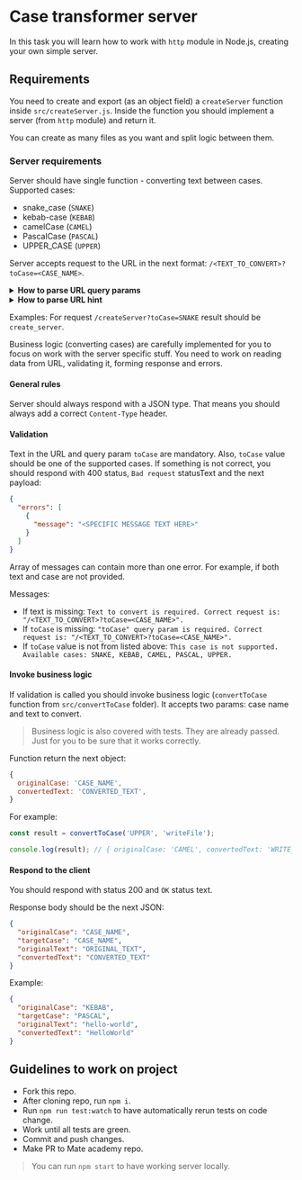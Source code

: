 # Case transformer server

In this task you will learn how to work with `http` module in Node.js, creating your own simple server.

## Requirements

You need to create and export (as an object field) a `createServer` function inside `src/createServer.js`.
Inside the function you should implement a server (from `http` module) and return it.

You can create as many files as you want and split logic between them.

### Server requirements

Server should have single function - converting text between cases.
Supported cases:

- snake_case (`SNAKE`)
- kebab-case (`KEBAB`)
- camelCase (`CAMEL`)
- PascalCase (`PASCAL`)
- UPPER_CASE (`UPPER`)

Server accepts request to the URL in the next format:
`/<TEXT_TO_CONVERT>?toCase=<CASE_NAME>`.

<details>
  <summary><strong>How to parse URL query params</strong></summary>
  Node.js has built-in global class `URLSearchParams`. [Documentation](https://nodejs.org/api/url.html#class-urlsearchparams).
  It will do work for you.
</details>

<details>
  <summary><strong>How to parse URL hint</strong></summary>
  First, split `req.url` by `?`.
  The first part is almost the text you need to convert.
  The second param is a query string. Use `URLSearchParams` to parse it:
  ```javascript
  const params = new URLSearchParams(queryString);
  const toCase = params.get('toCase');
  ```
</details>

Examples:
For request `/createServer?toCase=SNAKE` result should be `create_server`.

Business logic (converting cases) are carefully implemented for you to focus on work with the server specific stuff. You need to work on reading data from URL, validating it, forming response and errors.

#### General rules

Server should always respond with a JSON type.
That means you should always add a correct `Content-Type` header.

#### Validation

Text in the URL and query param `toCase` are mandatory. Also, `toCase` value should be one of the supported cases.
If something is not correct, you should respond with 400 status, `Bad request` statusText and the next payload:

```json
{
  "errors": [
    {
      "message": "<SPECIFIC MESSAGE TEXT HERE>"
    }
  ]
}
```

Array of messages can contain more than one error. For example, if both text and case are not provided.

Messages:

- If text is missing: `Text to convert is required. Correct request is: "/<TEXT_TO_CONVERT>?toCase=<CASE_NAME>".`
- If `toCase` is missing: `"toCase" query param is required. Correct request is: "/<TEXT_TO_CONVERT>?toCase=<CASE_NAME>".`
- If `toCase` value is not from listed above: `This case is not supported. Available cases: SNAKE, KEBAB, CAMEL, PASCAL, UPPER.`

#### Invoke business logic

If validation is called you should invoke business logic (`convertToCase` function from `src/convertToCase` folder). It accepts two params: case name and text to convert.

> Business logic is also covered with tests. They are already passed. Just for you to be sure that it works correctly.

Function return the next object:

```javascript
{
  originalCase: 'CASE_NAME',
  convertedText: 'CONVERTED_TEXT',
}
```

For example:

```javascript
const result = convertToCase('UPPER', 'writeFile');

console.log(result); // { originalCase: 'CAMEL', convertedText: 'WRITE_FILE' }
```

#### Respond to the client

You should respond with status 200 and `OK` status text.

Response body should be the next JSON:

```json
{
  "originalCase": "CASE_NAME",
  "targetCase": "CASE_NAME",
  "originalText": "ORIGINAL_TEXT",
  "convertedText": "CONVERTED_TEXT"
}
```

Example:

```json
{
  "originalCase": "KEBAB",
  "targetCase": "PASCAL",
  "originalText": "hello-world",
  "convertedText": "HelloWorld"
}
```

## Guidelines to work on project

- Fork this repo.
- After cloning repo, run `npm i`.
- Run `npm run test:watch` to have automatically rerun tests on code change.
- Work until all tests are green.
- Commit and push changes.
- Make PR to Mate academy repo.

> You can run `npm start` to have working server locally.
